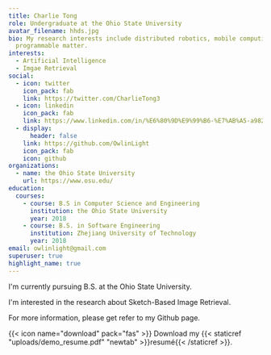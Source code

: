 ```yaml
---
title: Charlie Tong
role: Undergraduate at the Ohio State University
avatar_filename: hhds.jpg
bio: My research interests include distributed robotics, mobile computing and
  programmable matter.
interests:
  - Artificial Intelligence
  - Imgae Retrieval
social:
  - icon: twitter
    icon_pack: fab
    link: https://twitter.com/CharlieTong3
  - icon: linkedin
    icon_pack: fab
    link: https://www.linkedin.com/in/%E6%80%9D%E9%99%B6-%E7%AB%A5-a982431aa/
  - display:
      header: false
    link: https://github.com/OwlinLight
    icon_pack: fab
    icon: github
organizations:
  - name: the Ohio State University
    url: https://www.osu.edu/
education:
  courses:
    - course: B.S in Computer Science and Engineering
      institution: the Ohio State University
      year: 2018
    - course: B.S. in Software Engineering
      institution: Zhejiang University of Technology
      year: 2018
email: owlinlight@gmail.com
superuser: true
highlight_name: true
---
```

I'm currently pursuing B.S. at the Ohio State University.

I'm interested in the research about Sketch-Based Image Retrieval.

For more information, please get refer to my Github page.

{{< icon name="download" pack="fas" >}} Download my {{< staticref "uploads/demo_resume.pdf" "newtab" >}}resumé{{< /staticref >}}.